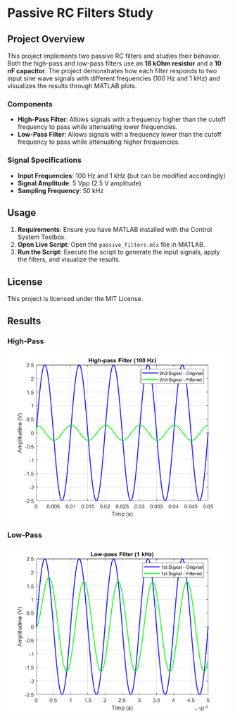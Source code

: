 # Passive RC Filters Study

## Project Overview

This project implements two passive RC filters and studies their behavior. Both the high-pass and low-pass filters use an **18 kOhm resistor** and a **10 nF capacitor**. The project demonstrates how each filter responds to two input sine wave signals with different frequencies (100 Hz and 1 kHz) and visualizes the results through MATLAB plots.

### Components

- **High-Pass Filter**: Allows signals with a frequency higher than the cutoff frequency to pass while attenuating lower frequencies.
- **Low-Pass Filter**: Allows signals with a frequency lower than the cutoff frequency to pass while attenuating higher frequencies.

### Signal Specifications

- **Input Frequencies**: 100 Hz and 1 kHz (but can be modified accordingly)
- **Signal Amplitude**: 5 Vpp (2.5 V amplitude)
- **Sampling Frequency**: 50 kHz

## Usage

1. **Requirements**: Ensure you have MATLAB installed with the Control System Toolbox.
2. **Open Live Script**: Open the `passive_filters.mlx` file in MATLAB.
3. **Run the Script**: Execute the script to generate the input signals, apply the filters, and visualize the results.

## License

This project is licensed under the MIT License.

## Results

### High-Pass
![High-Pass Filter Output](images/high-pass.png)

### Low-Pass
![Low-Pass Filter Output](images/low-pass.png)
